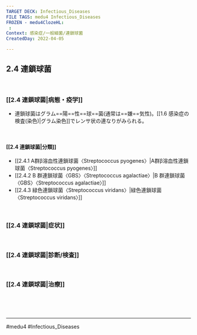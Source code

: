 ```yaml
---
TARGET DECK: Infectious_Diseases
FILE TAGS: medu4 Infectious_Diseases
FROZEN - medu4ClozeHL:
 : 
Context: 感染症/一般細菌/連鎖球菌
CreatedDay: 2022-04-05

---
```


## 2.4 連鎖球菌

<br>

### [[2.4 連鎖球菌|病態・疫学]]
* 連鎖球菌はグラム==陽==性==球==菌(通常は==嫌==気性)。[[1.6 感染症の検査(染色)|グラム染色]]でレンサ状の連なりがみられる。
<!--ID: 1649375532803-->


<br>

#### [[2.4 連鎖球菌|分類]]
* [[2.4.1 A群β溶血性連鎖球菌〈Streptococcus pyogenes〉|A群β溶血性連鎖球菌〈Streptococcus pyogenes〉]]
* [[2.4.2 B 群連鎖球菌〈GBS〉〈Streptococcus agalactiae〉|B 群連鎖球菌〈GBS〉〈Streptococcus agalactiae〉]]
* [[2.4.3 緑色連鎖球菌〈Streptococcus viridans〉|緑色連鎖球菌〈Streptococcus viridans〉]]


<br>

### [[2.4 連鎖球菌|症状]]


<br>

### [[2.4 連鎖球菌|診断/検査]]


<br>

### [[2.4 連鎖球菌|治療]]


<br><br><br>

---
#medu4 #Infectious_Diseases